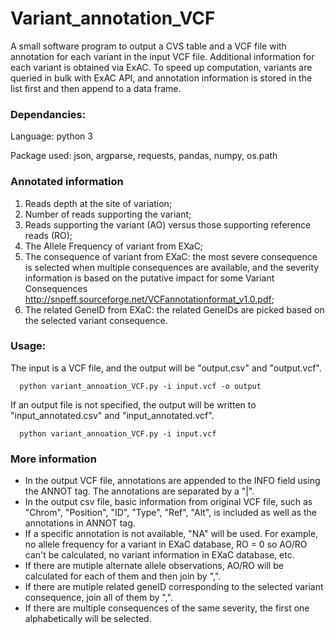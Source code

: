 # Variant_annotation_VCF

A small software program to output a CVS table and a VCF file with annotation for each variant in the input VCF file. Additional information for each variant is obtained via ExAC. To speed up computation, variants are queried in bulk with ExAC API, and annotation information is stored in the list first and then append to a data frame. 


### Dependancies:
Language: python 3

Package used: json, argparse, requests, pandas, numpy, os.path

### Annotated information 
1. Reads depth at the site of variation; 
2. Number of reads supporting the variant; 
3. Reads supporting the variant (AO) versus those supporting reference reads (RO); 
4. The Allele Frequency of variant from EXaC;
5. The consequence of variant from EXaC: the most severe consequence is selected when multiple consequences are available, and the severity information is based on the putative impact for some Variant Consequences http://snpeff.sourceforge.net/VCFannotationformat_v1.0.pdf;
6. The related GeneID from EXaC: the related GeneIDs are picked based on the selected variant consequence.

### Usage: 

The input is a VCF file, and the output will be "output.csv" and "output.vcf".

      python variant_annoation_VCF.py -i input.vcf -o output


If an output file is not specified, the output will be written to "input_annotated.csv" and "input_annotated.vcf".
                 
      python variant_annoation_VCF.py -i input.vcf


### More information

- In the output VCF file, annotations are appended to the INFO field using the ANNOT tag. The annotations are separated by a "|".
- In the output csv file, basic information from original VCF file, such as "Chrom", "Position", "ID", "Type", "Ref", "Alt", is included as well as the annotations in ANNOT tag.
- If a specific annotation is not available, "NA" will be used. For example, no allele frequency for a variant in EXaC database, RO = 0 so AO/RO can't be calculated, no variant information in EXaC database, etc.  
- If there are mutiple alternate allele observations, AO/RO will be calculated for each of them and then join by ",".
- If there are mutiple related geneID corresponding to the selected variant consequence, join all of them by ",".
- If there are multiple consequences of the same severity, the first one alphabetically will be selected.
